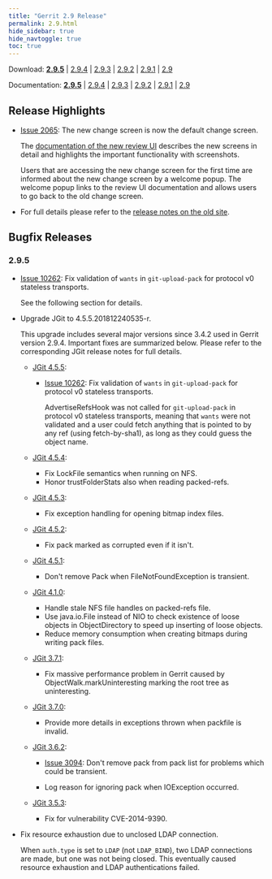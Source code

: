 ```yaml
---
title: "Gerrit 2.9 Release"
permalink: 2.9.html
hide_sidebar: true
hide_navtoggle: true
toc: true
---
```

Download: **[2.9.5](https://gerrit-releases.storage.googleapis.com/gerrit-2.9.5.war)**
| [2.9.4](https://gerrit-releases.storage.googleapis.com/gerrit-2.9.4.war)
| [2.9.3](https://gerrit-releases.storage.googleapis.com/gerrit-2.9.3.war)
| [2.9.2](https://gerrit-releases.storage.googleapis.com/gerrit-2.9.2.war)
| [2.9.1](https://gerrit-releases.storage.googleapis.com/gerrit-2.9.1.war)
| [2.9](https://gerrit-releases.storage.googleapis.com/gerrit-2.9.war)

Documentation: **[2.9.5](https://gerrit-documentation.storage.googleapis.com/Documentation/2.9.5/index.html)**
| [2.9.4](https://gerrit-documentation.storage.googleapis.com/Documentation/2.9.4/index.html)
| [2.9.3](https://gerrit-documentation.storage.googleapis.com/Documentation/2.9.3/index.html)
| [2.9.2](https://gerrit-documentation.storage.googleapis.com/Documentation/2.9.2/index.html)
| [2.9.1](https://gerrit-documentation.storage.googleapis.com/Documentation/2.9.1/index.html)
| [2.9](https://gerrit-documentation.storage.googleapis.com/Documentation/2.9/index.html)


## Release Highlights
* [Issue 2065](http://code.google.com/p/gerrit/issues/detail?id=2065):
The new change screen is now the default change screen.

  The [documentation of the new review UI](https://gerrit-documentation.storage.googleapis.com/Documentation/2.9/user-review-ui.html)
  describes the new screens in detail and highlights the important functionality with
  screenshots.

  Users that are accessing the new change screen for the first time are informed about
  the new change screen by a welcome popup. The welcome popup links to the review UI
  documentation and allows users to go back to the old change screen.

* For full details please refer to the [release notes on the old site](http://gerrit-documentation.storage.googleapis.com/ReleaseNotes/ReleaseNotes-2.9.html).

## Bugfix Releases

### 2.9.5

* [Issue 10262](https://bugs.chromium.org/p/gerrit/issues/detail?id=10262):
Fix validation of `wants` in `git-upload-pack` for protocol v0 stateless transports.

  See the following section for details.

* Upgrade JGit to 4.5.5.201812240535-r.

  This upgrade includes several major versions since 3.4.2 used in Gerrit
  version 2.9.4. Important fixes are summarized below. Please refer to the
  corresponding JGit release notes for full details.

  * [JGit 4.5.5](https://projects.eclipse.org/projects/technology.jgit/releases/4.5.5):

    * [Issue 10262](https://bugs.chromium.org/p/gerrit/issues/detail?id=10262):
    Fix validation of `wants` in `git-upload-pack` for protocol v0 stateless transports.

      AdvertiseRefsHook was not called for `git-upload-pack` in protocol v0
      stateless transports, meaning that `wants` were not validated and
      a user could fetch anything that is pointed to by any ref (using fetch-by-sha1),
      as long as they could guess the object name.

  * [JGit 4.5.4](https://projects.eclipse.org/projects/technology.jgit/releases/4.5.4):

    * Fix LockFile semantics when running on NFS.
    * Honor trustFolderStats also when reading packed-refs.

  * [JGit 4.5.3](https://projects.eclipse.org/projects/technology.jgit/releases/4.5.3):

    * Fix exception handling for opening bitmap index files.

  * [JGit 4.5.2](https://projects.eclipse.org/projects/technology.jgit/releases/4.5.2):

    * Fix pack marked as corrupted even if it isn't.

  * [JGit 4.5.1](https://projects.eclipse.org/projects/technology.jgit/releases/4.5.2):

    * Don't remove Pack when FileNotFoundException is transient.

  * [JGit 4.1.0](https://projects.eclipse.org/projects/technology.jgit/releases/4.1.0):

    * Handle stale NFS file handles on packed-refs file.
    * Use java.io.File instead of NIO to check existence of loose objects in
    ObjectDirectory to speed up inserting of loose objects.
    * Reduce memory consumption when creating bitmaps during writing pack files.

  * [JGit 3.7.1](https://projects.eclipse.org/projects/technology.jgit/releases/3.7.1):

    * Fix massive performance problem in Gerrit caused by ObjectWalk.markUninteresting
    marking the root tree as uninteresting.

  * [JGit 3.7.0](https://projects.eclipse.org/projects/technology.jgit/releases/3.7.0):

    * Provide more details in exceptions thrown when packfile is invalid.

  * [JGit 3.6.2](https://projects.eclipse.org/projects/technology.jgit/releases/3.6.2):

    * [Issue 3094](https://bugs.chromium.org/p/gerrit/issues/detail?id=3094):
    Don't remove pack from pack list for problems which could be transient.

    * Log reason for ignoring pack when IOException occurred.

  * [JGit 3.5.3](https://projects.eclipse.org/projects/technology.jgit/releases/3.5.3):

    * Fix for vulnerability CVE-2014-9390.

* Fix resource exhaustion due to unclosed LDAP connection.

  When `auth.type` is set to `LDAP` (not `LDAP_BIND`), two LDAP connections
  are made, but one was not being closed. This eventually caused resource
  exhaustion and LDAP authentications failed.
